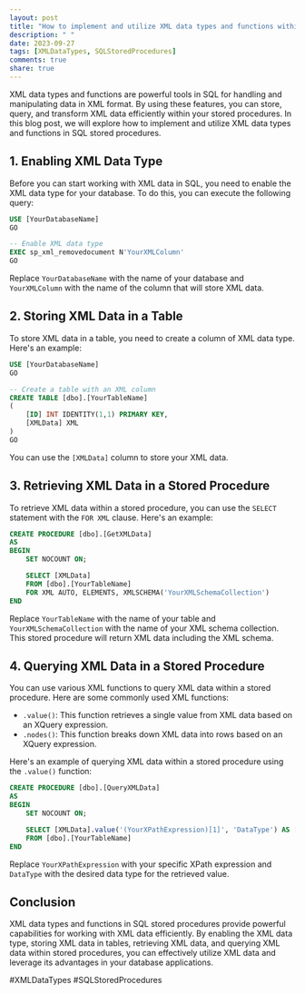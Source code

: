 ```yaml
---
layout: post
title: "How to implement and utilize XML data types and functions within SQL stored procedures"
description: " "
date: 2023-09-27
tags: [XMLDataTypes, SQLStoredProcedures]
comments: true
share: true
---
```


XML data types and functions are powerful tools in SQL for handling and manipulating data in XML format. By using these features, you can store, query, and transform XML data efficiently within your stored procedures. In this blog post, we will explore how to implement and utilize XML data types and functions in SQL stored procedures.

## 1. Enabling XML Data Type

Before you can start working with XML data in SQL, you need to enable the XML data type for your database. To do this, you can execute the following query:

```sql
USE [YourDatabaseName]
GO

-- Enable XML data type
EXEC sp_xml_removedocument N'YourXMLColumn'
GO
```

Replace `YourDatabaseName` with the name of your database and `YourXMLColumn` with the name of the column that will store XML data.

## 2. Storing XML Data in a Table

To store XML data in a table, you need to create a column of XML data type. Here's an example:

```sql
USE [YourDatabaseName]
GO

-- Create a table with an XML column
CREATE TABLE [dbo].[YourTableName]
(
    [ID] INT IDENTITY(1,1) PRIMARY KEY,
    [XMLData] XML
)
GO
```

You can use the `[XMLData]` column to store your XML data.

## 3. Retrieving XML Data in a Stored Procedure

To retrieve XML data within a stored procedure, you can use the `SELECT` statement with the `FOR XML` clause. Here's an example:

```sql
CREATE PROCEDURE [dbo].[GetXMLData]
AS
BEGIN
    SET NOCOUNT ON;

    SELECT [XMLData]
    FROM [dbo].[YourTableName]
    FOR XML AUTO, ELEMENTS, XMLSCHEMA('YourXMLSchemaCollection')
END
```

Replace `YourTableName` with the name of your table and `YourXMLSchemaCollection` with the name of your XML schema collection. This stored procedure will return XML data including the XML schema.

## 4. Querying XML Data in a Stored Procedure

You can use various XML functions to query XML data within a stored procedure. Here are some commonly used XML functions:

- `.value()`: This function retrieves a single value from XML data based on an XQuery expression.
- `.nodes()`: This function breaks down XML data into rows based on an XQuery expression.

Here's an example of querying XML data within a stored procedure using the `.value()` function:

```sql
CREATE PROCEDURE [dbo].[QueryXMLData]
AS
BEGIN
    SET NOCOUNT ON;

    SELECT [XMLData].value('(YourXPathExpression)[1]', 'DataType') AS [ColumnName]
    FROM [dbo].[YourTableName]
END
```

Replace `YourXPathExpression` with your specific XPath expression and `DataType` with the desired data type for the retrieved value.

## Conclusion

XML data types and functions in SQL stored procedures provide powerful capabilities for working with XML data efficiently. By enabling the XML data type, storing XML data in tables, retrieving XML data, and querying XML data within stored procedures, you can effectively utilize XML data and leverage its advantages in your database applications.

#XMLDataTypes #SQLStoredProcedures